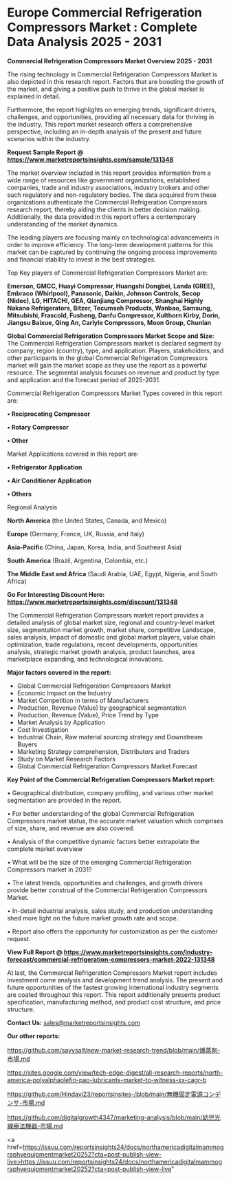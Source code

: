 # Europe Commercial Refrigeration Compressors Market : Complete Data Analysis 2025 - 2031

<Strong> Commercial Refrigeration Compressors Market Overview 2025 - 2031</strong>

The rising technology in Commercial Refrigeration Compressors Market is also depicted in this research report. Factors that are boosting the growth of the market, and giving a positive push to thrive in the global market is explained in detail.

Furthermore, the report highlights on emerging trends, significant drivers, challenges, and opportunities, providing all necessary data for thriving in the industry. This report market research offers a comprehensive perspective, including an in-depth analysis of the present and future scenarios within the industry.

<strong>Request Sample Report @ <a href=https://www.marketreportsinsights.com/sample/131348>https://www.marketreportsinsights.com/sample/131348</a></strong>

The market overview included in this report provides information from a wide range of resources like government organizations, established companies, trade and industry associations, industry brokers and other such regulatory and non-regulatory bodies. The data acquired from these organizations authenticate the Commercial Refrigeration Compressors research report, thereby aiding the clients in better decision making. Additionally, the data provided in this report offers a contemporary understanding of the market dynamics.

The leading players are focusing mainly on technological advancements in order to improve efficiency. The long-term development patterns for this market can be captured by continuing the ongoing process improvements and financial stability to invest in the best strategies.

Top Key players of Commercial Refrigeration Compressors Market are:

<strong>Emerson, GMCC, Huayi Compressor, Huangshi Dongbei, Landa (GREE), Embraco (Whirlpool), Panasonic, Daikin, Johnson Controls, Secop (Nidec), LG, HITACHI, GEA, Qianjiang Compressor, Shanghai Highly Nakano Refrigerators, Bitzer, Tecumseh Products, Wanbao, Samsung, Mitsubishi, Frascold, Fusheng, Danfu Compressor, Kulthorn Kirby, Dorin, Jiangsu Baixue, Qing An, Carlyle Compressors, Moon Group, Chunlan</strong>

<strong><b>Global Commercial Refrigeration Compressors Market Scope and Size:</b></strong>
The Commercial Refrigeration Compressors market is declared segment by company, region (country), type, and application. Players, stakeholders, and other participants in the global Commercial Refrigeration Compressors market will gain the market scope as they use the report as a powerful resource. The segmental analysis focuses on revenue and product by type and application and the forecast period of 2025-2031.

Commercial Refrigeration Compressors Market Types covered in this report are:

<strong>• Reciprocating Compressor

• Rotary Compressor

• Other</strong>

Market Applications covered in this report are:

<strong>• Refrigerator Application

• Air Conditioner Application

• Others</strong> 

Regional Analysis

<strong>North America</strong> (the United States, Canada, and Mexico)

<strong>Europe</strong> (Germany, France, UK, Russia, and Italy)

<strong>Asia-Pacific</strong> (China, Japan, Korea, India, and Southeast Asia)

<strong>South America</strong> (Brazil, Argentina, Colombia, etc.)

<strong>The Middle East and Africa</strong> (Saudi Arabia, UAE, Egypt, Nigeria, and South Africa)

<strong>Go For Interesting Discount Here: <a href=https://www.marketreportsinsights.com/discount/131348>https://www.marketreportsinsights.com/discount/131348</a></strong>

The Commercial Refrigeration Compressors market report provides a detailed analysis of global market size, regional and country-level market size, segmentation market growth, market share, competitive Landscape, sales analysis, impact of domestic and global market players, value chain optimization, trade regulations, recent developments, opportunities analysis, strategic market growth analysis, product launches, area marketplace expanding, and technological innovations.

<strong><b>Major factors covered in the report:</b></strong>
<ul>
  <li>Global Commercial Refrigeration Compressors Market </li>
  <li>Economic Impact on the Industry</li>
  <li>Market Competition in terms of Manufacturers</li>
  <li>Production, Revenue (Value) by geographical segmentation</li>
  <li>Production, Revenue (Value), Price Trend by Type</li>
  <li>Market Analysis by Application</li>
  <li>Cost Investigation</li>
  <li>Industrial Chain, Raw material sourcing strategy and Downstream Buyers</li>
  <li>Marketing Strategy comprehension, Distributors and Traders</li>
  <li>Study on Market Research Factors</li>
  <li>Global Commercial Refrigeration Compressors Market Forecast</li>
</ul>

<strong><b>Key Point of the Commercial Refrigeration Compressors Market report:</b></strong>

• Geographical distribution, company profiling, and various other market segmentation are provided in the report.

• For better understanding of the global Commercial Refrigeration Compressors market status, the accurate market valuation which comprises of size, share, and revenue are also covered.

• Analysis of the competitive dynamic factors better extrapolate the complete market overview

• What will be the size of the emerging Commercial Refrigeration Compressors market in 2031?

• The latest trends, opportunities and challenges, and growth drivers provide better construal of the Commercial Refrigeration Compressors Market.

• In-detail industrial analysis, sales study, and production understanding shed more light on the future market growth rate and scope.

• Report also offers the opportunity for customization as per the customer request.

<strong><b>View Full Report @ <a href=https://www.marketreportsinsights.com/industry-forecast/commercial-refrigeration-compressors-market-2022-131348>https://www.marketreportsinsights.com/industry-forecast/commercial-refrigeration-compressors-market-2022-131348</a></b></strong>


At last, the Commercial Refrigeration Compressors Market report includes investment come analysis and development trend analysis. The present and future opportunities of the fastest growing international industry segments are coated throughout this report. This report additionally presents product specification, manufacturing method, and product cost structure, and price structure.

<strong>Contact Us:</strong>
sales@marketreportsinsights.com

<strong>Our other reports:</strong>

<a href=https://github.com/sayysaif/new-market-research-trend/blob/main/燻蒸剤-市場.md>https://github.com/sayysaif/new-market-research-trend/blob/main/燻蒸剤-市場.md</a>

<a href=https://sites.google.com/view/tech-edge-digest/all-research-reports/north-america-polyalphaolefin-pao-lubricants-market-to-witness-xx-cagr-b>https://sites.google.com/view/tech-edge-digest/all-research-reports/north-america-polyalphaolefin-pao-lubricants-market-to-witness-xx-cagr-b</a>

<a href=https://github.com/Hindavi23/reportsinsites-/blob/main/無機固定電源コンデンサ-市場.md>https://github.com/Hindavi23/reportsinsites-/blob/main/無機固定電源コンデンサ-市場.md</a>

<a href=https://github.com/digitalgrowth4347/marketing-analysis/blob/main/幼児光線療法機器-市場.md>https://github.com/digitalgrowth4347/marketing-analysis/blob/main/幼児光線療法機器-市場.md</a>

<a href=https://issuu.com/reportsinsights24/docs/northamericadigitalmammographyequipmentmarket20252?cta=post-publish-view-live>https://issuu.com/reportsinsights24/docs/northamericadigitalmammographyequipmentmarket20252?cta=post-publish-view-live</a>"
